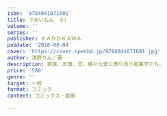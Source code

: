 ```yaml
---
isbn: '9784041071601'
title: であいもん　５）
volume: ''
series: ''
publisher: ＫＡＤＯＫＡＷＡ
pubdate: '2018-08-04'
cover: 'https://cover.openbd.jp/9784041071601.jpg'
author: 浅野りん／著
description: 家族、友情、恋。様々な愛に寄り添う和菓子たち。
price: '580'
genre: ''
target: 一般
format: コミック
content: コミックス・劇画

---
```

